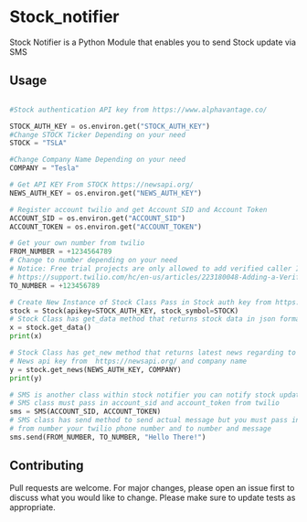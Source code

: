 # Stock_notifier

Stock Notifier is a Python Module that enables you to send Stock update via SMS



## Usage

```python

#Stock authentication API key from https://www.alphavantage.co/

STOCK_AUTH_KEY = os.environ.get("STOCK_AUTH_KEY")
#Change STOCK Ticker Depending on your need
STOCK = "TSLA"

#Change Company Name Depending on your need
COMPANY = "Tesla"

# Get API KEY From STOCK https://newsapi.org/
NEWS_AUTH_KEY = os.environ.get("NEWS_AUTH_KEY")

# Register account twilio and get Account SID and Account Token
ACCOUNT_SID = os.environ.get("ACCOUNT_SID")
ACCOUNT_TOKEN = os.environ.get("ACCOUNT_TOKEN")

# Get your own number from twilio
FROM_NUMBER = +1234564789
# Change to number depending on your need
# Notice: Free trial projects are only allowed to add verified caller IDs via SMS.
# https://support.twilio.com/hc/en-us/articles/223180048-Adding-a-Verified-Phone-Number-or-Caller-ID-with-Twilio
TO_NUMBER = +123456789

# Create New Instance of Stock Class Pass in Stock auth key from https://www.alphavantage.co/ and stock ticker
stock = Stock(apikey=STOCK_AUTH_KEY, stock_symbol=STOCK)
# Stock Class has get_data method that returns stock data in json format
x = stock.get_data()
print(x)

# Stock Class has get_new method that returns latest news regarding to the stock but you must pass in
# News api key from  https://newsapi.org/ and company name
y = stock.get_news(NEWS_AUTH_KEY, COMPANY)
print(y)

# SMS is another class within stock notifier you can notify stock update to sms using twilio
# SMS class must pass in account_sid and account_token from twilio
sms = SMS(ACCOUNT_SID, ACCOUNT_TOKEN)
# SMS class has send method to send actual message but you must pass in
# from number your twilio phone number and to number and message
sms.send(FROM_NUMBER, TO_NUMBER, "Hello There!")
```

## Contributing
Pull requests are welcome. For major changes, please open an issue first to discuss what you would like to change.
Please make sure to update tests as appropriate.

